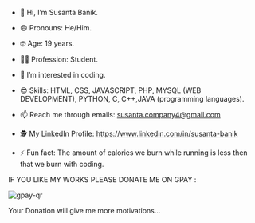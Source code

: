 - 👋 Hi, I’m Susanta Banik.

- 😄 Pronouns: He/Him.

- 🤓 Age: 19 years.

- 👨‍💻 Profession: Student.
  
- 👀 I’m interested in coding.

- 😎 Skills: HTML, CSS, JAVASCRIPT, PHP, MYSQL (WEB DEVELOPMENT), PYTHON, C, C++,JAVA (programming languages).
  
- 📫 Reach me through emails: susanta.company4@gmail.com

- 🕵️ My LinkedIn Profile: https://www.linkedin.com/in/susanta-banik
  
- ⚡ Fun fact: The amount of calories we burn while running is less then that we burn with coding.

IF YOU LIKE MY WORKS PLEASE DONATE ME ON GPAY :

![gpay-qr](https://github.com/user-attachments/assets/f20b2a3e-5dea-47d6-9390-1ee598f3d5b8)

Your Donation will give me more motivations...
